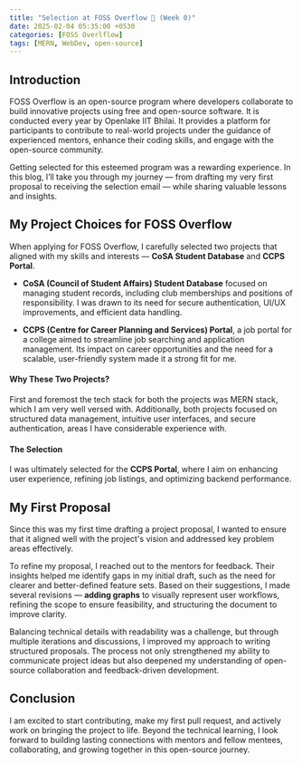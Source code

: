 ```yaml
---
title: "Selection at FOSS Overflow 🚀 (Week 0)"
date: 2025-02-04 05:35:00 +0530
categories: [FOSS Overlflow]
tags: [MERN, WebDev, open-source]
---
```



## Introduction
FOSS Overflow is an open-source program where developers collaborate to build innovative projects using free and open-source software. It is conducted every year by Openlake IIT Bhilai. It provides a platform for participants to contribute to real-world projects under the guidance of experienced mentors, enhance their coding skills, and engage with the open-source community.

Getting selected for this esteemed program was a rewarding experience. In this blog, I’ll take you through my journey — from drafting my very first proposal to receiving the selection email — while sharing valuable lessons and insights.

## My Project Choices for FOSS Overflow
When applying for FOSS Overflow, I carefully selected two projects that aligned with my skills and interests — **CoSA Student Database** and **CCPS Portal**.

- **CoSA (Council of Student Affairs) Student Database** focused on managing student records, including club memberships and positions of responsibility. I was drawn to its need for secure authentication, UI/UX improvements, and efficient data handling.

- **CCPS (Centre for Career Planning and Services) Portal**, a job portal for a college aimed to streamline job searching and application management. Its impact on career opportunities and the need for a scalable, user-friendly system made it a strong fit for me.

#### Why These Two Projects?
First and foremost the tech stack for both the projects was MERN stack, which I am very well versed with. Additionally, both projects focused on structured data management, intuitive user interfaces, and secure authentication, areas I have considerable experience with.

#### The Selection
I was ultimately selected for the **CCPS Portal**, where I aim on enhancing user experience, refining job listings, and optimizing backend performance.

## My First Proposal
Since this was my first time drafting a project proposal, I wanted to ensure that it aligned well with the project's vision and addressed key problem areas effectively.

To refine my proposal, I reached out to the mentors for feedback. Their insights helped me identify gaps in my initial draft, such as the need for clearer and better-defined feature sets. Based on their suggestions, I made several revisions — **adding graphs** to visually represent user workflows, refining the scope to ensure feasibility, and structuring the document to improve clarity.

Balancing technical details with readability was a challenge, but through multiple iterations and discussions, I improved my approach to writing structured proposals. The process not only strengthened my ability to communicate project ideas but also deepened my understanding of open-source collaboration and feedback-driven development.

## Conclusion
I am excited to start contributing, make my first pull request, and actively work on bringing the project to life. Beyond the technical learning, I look forward to building lasting connections with mentors and fellow mentees, collaborating, and growing together in this open-source journey.






